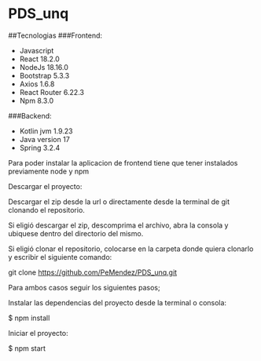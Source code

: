 # PDS_unq

##Tecnologias
###Frontend:
* Javascript 
* React 18.2.0 
* NodeJs 18.16.0
* Bootstrap 5.3.3
* Axios 1.6.8
* React Router 6.22.3
* Npm 8.3.0
  
###Backend:
* Kotlin jvm 1.9.23
* Java version 17
* Spring 3.2.4

Para poder instalar la aplicacion de frontend tiene que tener instalados previamente node y npm

Descargar el proyecto:

Descargar el zip desde la url o directamente desde la terminal de git clonando el repositorio.

Si eligió descargar el zip, descomprima el archivo, abra la consola y ubiquese dentro del directorio del mismo.

Si eligió clonar el repositorio, colocarse en la carpeta donde quiera clonarlo y escribir el siguiente comando:

git clone https://github.com/PeMendez/PDS_unq.git

Para ambos casos seguir los siguientes pasos;

Instalar las dependencias del proyecto desde la terminal o consola:

$ npm install

Iniciar el proyecto:

$ npm start
